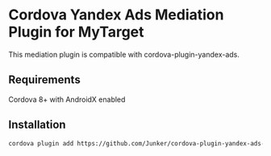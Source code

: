 # Cordova Yandex Ads Mediation Plugin for MyTarget

This mediation plugin is compatible with cordova-plugin-yandex-ads.

## Requirements

Cordova 8+ with AndroidX enabled

## Installation

```sh
cordova plugin add https://github.com/Junker/cordova-plugin-yandex-ads-mediation-mytarget.git --save
```
